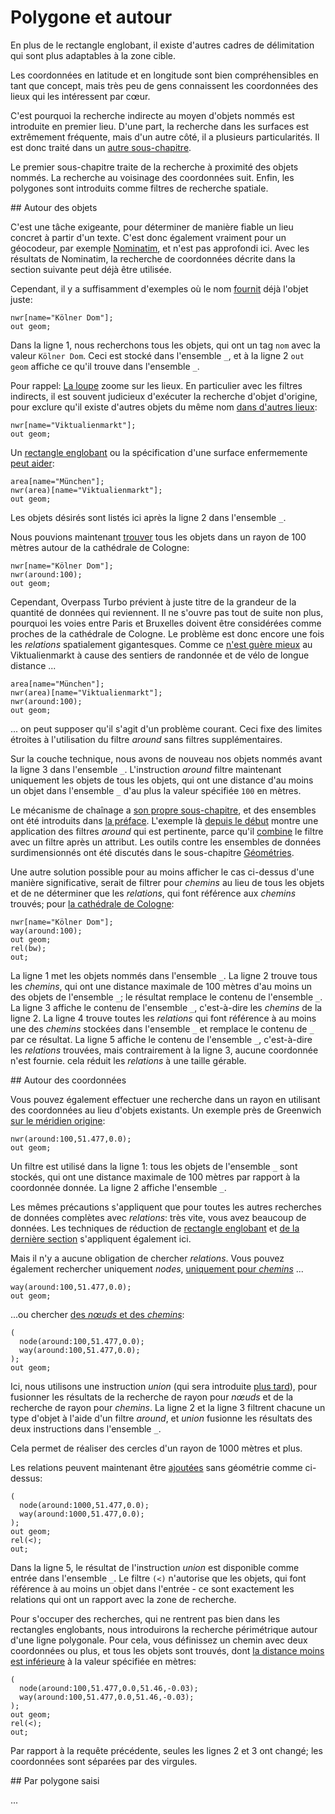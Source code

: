 Polygone et autour
==================

En plus de le rectangle englobant, il existe d'autres cadres de délimitation qui sont plus adaptables à la zone cible.

Les coordonnées en latitude et en longitude sont bien compréhensibles en tant que concept,
mais très peu de gens connaissent les coordonnées des lieux qui les intéressent par cœur.

C'est pourquoi la recherche indirecte au moyen d'objets nommés est introduite en premier lieu.
D'une part, la recherche dans les surfaces est extrêmement fréquente,
mais d'un autre côté, il a plusieurs particularités.
Il est donc traité dans un [autre sous-chapitre](area.md).

Le premier sous-chapitre traite de la recherche à proximité des objets nommés.
La recherche au voisinage des coordonnées suit.
Enfin, les polygones sont introduits comme filtres de recherche spatiale.

<a name="around"/>
## Autour des objets

C'est une tâche exigeante,
pour déterminer de manière fiable un lieu concret à partir d'un texte.
C'est donc également vraiment pour un géocodeur, par exemple [Nominatim](../criteria/nominatim.md#nominatim),
et n'est pas approfondi ici.
Avec les résultats de Nominatim, la recherche de coordonnées décrite dans la section suivante peut déjà être utilisée.

Cependant, il y a suffisamment d'exemples où le nom [fournit](https://overpass-turbo.eu/?lat=51.0&lon=10.0&zoom=6&Q=CGI_STUB) déjà l'objet juste:

    nwr[name="Kölner Dom"];
    out geom;

Dans la ligne 1, nous recherchons tous les objets,
qui ont un tag `nom` avec la valeur `Kölner Dom`.
Ceci est stocké dans l'ensemble `_`,
et à la ligne 2 `out geom` affiche ce qu'il trouve dans l'ensemble `_`.

Pour rappel: [La loupe](../targets/turbo.md#basics) zoome sur les lieux.
En particulier avec les filtres indirects, il est souvent judicieux d'exécuter la recherche d'objet d'origine,
pour exclure qu'il existe d'autres objets du même nom [dans d'autres lieux](https://overpass-turbo.eu/?lat=51.0&lon=10.0&zoom=6&Q=CGI_STUB):

    nwr[name="Viktualienmarkt"];
    out geom;

Un [rectangle englobant](bbox.md#filter) ou la spécification d'une surface enfermemente [peut aider](https://overpass-turbo.eu/?lat=48.0&lon=11.5&zoom=10&Q=CGI_STUB):

    area[name="München"];
    nwr(area)[name="Viktualienmarkt"];
    out geom;

Les objets désirés sont listés ici après la ligne 2 dans l'ensemble `_`.

Nous pouvions maintenant [trouver](https://overpass-turbo.eu/?lat=50.94&lon=6.96&zoom=14&Q=CGI_STUB) tous les objets dans un rayon de 100 mètres autour de la cathédrale de Cologne:

    nwr[name="Kölner Dom"];
    nwr(around:100);
    out geom;

Cependant, Overpass Turbo prévient à juste titre de la grandeur de la quantité de données qui reviennent.
Il ne s'ouvre pas tout de suite non plus,
pourquoi les voies entre Paris et Bruxelles doivent être considérées comme proches de la cathédrale de Cologne.
Le problème est donc encore une fois les _relations_ spatialement gigantesques.
Comme ce [n'est guère mieux](https://overpass-turbo.eu/?lat=48.135&lon=11.575&zoom=14&Q=CGI_STUB) au Viktualienmarkt à cause des sentiers de randonnée et de vélo de longue distance ...

    area[name="München"];
    nwr(area)[name="Viktualienmarkt"];
    nwr(around:100);
    out geom;

... on peut supposer qu'il s'agit d'un problème courant.
Ceci fixe des limites étroites à l'utilisation du filtre _around_ sans filtres supplémentaires.

Sur la couche technique, nous avons de nouveau nos objets nommés avant la ligne 3 dans l'ensemble `_`.
L'instruction _around_ filtre maintenant uniquement les objets de tous les objets,
qui ont une distance d'au moins un objet dans l'ensemble `_` d'au plus la valeur spécifiée `100` en mètres.

Le mécanisme de chaînage a [son propre sous-chapitre](../criteria/chaining.md#lateral),
et des ensembles ont été introduits dans [la préface](../preface/design.md#sets).
L'exemple là [depuis le début](../preface/design.md#sequential) montre une application des filtres _around_
qui est pertinente,
parce qu'il [combine](../criteria/union.md#intersection) le filtre avec un filtre après un attribut.
Les outils contre les ensembles de données surdimensionnés ont été discutés dans le sous-chapitre [Géométries](osm_types.md#full).

Une autre solution possible pour au moins afficher le cas ci-dessus d'une manière significative,
serait de filtrer pour _chemins_ au lieu de tous les objets et de ne déterminer que les _relations_,
qui font référence aux _chemins_ trouvés;
pour [la cathédrale de Cologne](https://overpass-turbo.eu/?lat=50.94&lon=6.96&zoom=14&Q=CGI_STUB):

    nwr[name="Kölner Dom"];
    way(around:100);
    out geom;
    rel(bw);
    out;

La ligne 1 met les objets nommés dans l'ensemble `_`.
La ligne 2 trouve tous les _chemins_,
qui ont une distance maximale de 100 mètres d'au moins un des objets de l'ensemble `_`;
le résultat remplace le contenu de l'ensemble `_`.
La ligne 3 affiche le contenu de l'ensemble `_`, c'est-à-dire les _chemins_ de la ligne 2.
La ligne 4 trouve toutes les _relations_ qui font référence à au moins une des _chemins_ stockées dans l'ensemble `_`
et remplace le contenu de `_` par ce résultat.
La ligne 5 affiche le contenu de l'ensemble `_`, c'est-à-dire les _relations_ trouvées,
mais contrairement à la ligne 3, aucune coordonnée n'est fournie.
cela réduit les _relations_ à une taille gérable.

<a name="absolute_around"/>
## Autour des coordonnées

Vous pouvez également effectuer une recherche dans un rayon en utilisant des coordonnées au lieu d'objets existants.
Un exemple près de Greenwich [sur le méridien origine](https://overpass-turbo.eu/?lat=51.477&lon=0.0&zoom=15&Q=CGI_STUB):

    nwr(around:100,51.477,0.0);
    out geom;

Un filtre est utilisé dans la ligne 1:
tous les objets de l'ensemble `_` sont stockés,
qui ont une distance maximale de 100 mètres par rapport à la coordonnée donnée.
La ligne 2 affiche l'ensemble `_`.

Les mêmes précautions s'appliquent que pour toutes les autres recherches de données complètes avec _relations_:
très vite, vous avez beaucoup de données.
Les techniques de réduction de [rectangle englobant](osm_types.md#full) et [de la dernière section](#around) s'appliquent également ici.

Mais il n'y a aucune obligation de chercher _relations_.
Vous pouvez également rechercher uniquement _nodes_, [uniquement pour _chemins_](https://overpass-turbo.eu/?lat=51.477&lon=0.0&zoom=15&Q=CGI_STUB) ...

    way(around:100,51.477,0.0);
    out geom;

...ou chercher [des _nœuds_ et des _chemins_](https://overpass-turbo.eu/?lat=51.477&lon=0.0&zoom=15&Q=CGI_STUB):

    (
      node(around:100,51.477,0.0);
      way(around:100,51.477,0.0);
    );
    out geom;

Ici, nous utilisons une instruction _union_ (qui sera introduite [plus tard](../criteria/union.md#union)),
pour fusionner les résultats de la recherche de rayon pour _nœuds_ et de la recherche de rayon pour _chemins_.
La ligne 2 et la ligne 3 filtrent chacune un type d'objet à l'aide d'un filtre _around_,
et _union_ fusionne les résultats des deux instructions dans l'ensemble `_`.

Cela permet de réaliser des cercles d'un rayon de 1000 mètres et plus.

Les relations peuvent maintenant être [ajoutées](https://overpass-turbo.eu/?lat=51.477&lon=0.0&zoom=15&Q=CGI_STUB) sans géométrie comme ci-dessus:

    (
      node(around:1000,51.477,0.0);
      way(around:1000,51.477,0.0);
    );
    out geom;
    rel(<);
    out;

Dans la ligne 5, le résultat de l'instruction _union_ est disponible comme entrée dans l'ensemble `_`.
Le filtre `(<)` n'autorise que les objets,
qui font référence à au moins un objet dans l'entrée -
ce sont exactement les relations qui ont un rapport avec la zone de recherche.

Pour s'occuper des recherches,
qui ne rentrent pas bien dans les rectangles englobants,
nous introduirons la recherche périmétrique autour d'une ligne polygonale.
Pour cela, vous définissez un chemin avec deux coordonnées ou plus,
et tous les objets sont trouvés,
dont [la distance moins est inférieure](https://overpass-turbo.eu/?lat=51.477&lon=0.0&zoom=13&Q=CGI_STUB) à la valeur spécifiée en mètres:

    (
      node(around:100,51.477,0.0,51.46,-0.03);
      way(around:100,51.477,0.0,51.46,-0.03);
    );
    out geom;
    rel(<);
    out;

Par rapport à la requête précédente, seules les lignes 2 et 3 ont changé;
les coordonnées sont séparées par des virgules.

<a name="polygon"/>
## Par polygone saisi

...
<!--
Eine weitere Methode,
um mit Suchgebieten umzugehen,
die nur schlecht in Bounding-Boxen passen,
ist die Suche anhand eines Polygons.

Zwar decken [Areas](area.md) bereits sehr viele Anwendungsfälle ab,
indem sie die Suche in exakt einem benannten Gebiet erlauben.
Aber wenn es darum geht, solche Gebiete etwas zu erweitern oder auch beliebige Freiformen zu schneiden,
muss zwangsläufig die Flächenbegrenzung als explizites Polygon übergeben werden.

Zur Illustration zunächst eine Suche nur nach Nodes [mit einem Dreieck als Grenze](https://overpass-turbo.eu/?lat=51.477&lon=0.0&zoom=14&Q=CGI_STUB),
um die Polygonform gut auf der Karte sehen zu können:

    node(poly:"51.47 -0.01 51.477 0.01 51.484 -0.01");
    out geom;

In Zeile 1 suchen wir nach _Nodes_,
und der Filter `(poly:...)` lässt nur solche Objekte zu,
die innerhalb des in den Anführungszeichen notierten Polygons liegen.
Das Polygon ist eine Liste von Koordinaten der Form Breitengrad-Längengrad,
wobei zwischen den Zahlwerten nur Leerzeichen liegen dürfen.
Nach der letzten Koordinate ergänzt Overpass API die schließende Kante.

Sehr viele Daten liefert wieder einmal die [Suche nach allen drei Objektarten](https://overpass-turbo.eu/?lat=51.477&lon=0.0&zoom=14&Q=CGI_STUB):

    nwr(poly:"51.47 -0.01 51.477 0.01 51.484 -0.01");
    out geom;

Wie schon [zuvor](#around) kann dies durch die beiden Schritte _Nodes_ plus _Ways_ und Rückwärtsauflösen der _Relations_ eingehegt werden;
die Datenersparnis entsteht nur dadurch, dass zu den _Relations_ [die Geometrie weggelassen wird](https://overpass-turbo.eu/?lat=51.477&lon=0.0&zoom=14&Q=CGI_STUB):

    (
      node(poly:"51.47 -0.01 51.477 0.01 51.484 -0.01");
      way(poly:"51.47 -0.01 51.477 0.01 51.484 -0.01");
    );
    out geom;
    rel(<);
    out;

Können auch Löcher und mehrere Komponenten realisiert werden?

Mehrere Komponenten können per _Union_-Statement realisiert werden.
Da _Union_-Statements beliebig viele Unterstatements haben können,
können wir die _Query_-Statements für die Komponenten einfach hintereinander schreiben,
hier gleich für [die _Nodes_-und-_Ways_-Variante](https://overpass-turbo.eu/?lat=51.487&lon=0.0&zoom=13&Q=CGI_STUB):

    (
      node(poly:"51.47 -0.01 51.477 0.01 51.484 -0.01");
      way(poly:"51.47 -0.01 51.477 0.01 51.484 -0.01");
      node(poly:"51.491 -0.01 51.498 -0.03 51.505 -0.01");
      way(poly:"51.491 -0.01 51.498 -0.03 51.505 -0.01");
    );
    out geom;
    rel(<);
    out;

Der Umriss wird hier jeweils zweimal angegeben;
dies lässt sich im Moment leider nicht sinnvoll vermeiden.

Entsprechend könnte es für Löcher naheliegend sein,
das Block-Statement [Difference](../criteria/chaining.md#difference) zu verwenden.
Dann schneidet man allerdings auch Objekte weg,
die teilweise im Loch und teilweise im umgebenden Polygon liegen,
denn Difference würde diese Objekte im Loch ja finden.

Stattdessen funktioniert es,
den zum ersten Punkt des Lochs nächstgelegenen Punkt der Außenlinie zu verdoppeln
und den Linienzug mit gedoppeltem Start- und Endpunkt dazwischen einzufügen.

Wenn wir z.B. aus dem Dreieck `51.47 -0.01 51.477 0.01 51.484 -0.01`
das Dreieck `51.483 -0.0093 51.471 -0.0093 51.477 0.008` ausschneiden wollen, dann

* duplizieren wir zunächst den nächstgelegenen Punkt `51.484 -0.01`,
  erhalten also `51.47 -0.01 51.477 0.01 51.484 -0.01 51.484 -0.01`
* wiederholen den ersten Punkt des Lochs `51.483 -0.0093` am Ende,
  erhalten also fürs Loch `51.483 -0.0093 51.471 -0.0093 51.477 0.008 51.483 -0.0093`
* fügen das Loch zwischen den beiden Kopien des duplizierten Punktes ein:
  `51.47 -0.01 51.477 0.01 51.484 -0.01 51.483 -0.0093 51.471 -0.0093 51.477 0.008 51.483 -0.0093 51.484 -0.01`

Zur Illustration die [fertige Abfrage für Nodes](https://overpass-turbo.eu/?lat=51.477&lon=0.0&zoom=14&Q=CGI_STUB).
Sie funktioniert auch für alle anderen Objekttypen und kann mit _Union_ kombiniert werden,
aber dann sieht man schlechter das tatsächlich durch das Polygon ausgewählte Gebiet:

    node(poly:"51.47 -0.01 51.477 0.01 51.484 -0.01
      51.483 -0.0093 51.471 -0.0093 51.477 0.008
      51.483 -0.0093 51.484 -0.01");
    out geom;
-->

<!-- Traduit avec www.DeepL.com/Translator, partiellement redigé -->
